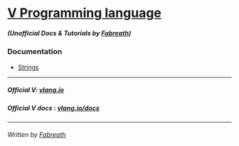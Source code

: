 # [V Programming language](https://vlang.io/docs)
##### (Unofficial Docs & Tutorials by [Fabreath](https://gitlab.com/fabreath))

### Documentation
* [Strings](./doc/strings.md)
 

---
##### Official V: [vlang.io](https://vlang.io)
##### Official V docs : [vlang.io/docs](https://vlang.io/docs)
---

###### Written by [Fabreath](https://gitlab.com/fabreath)
